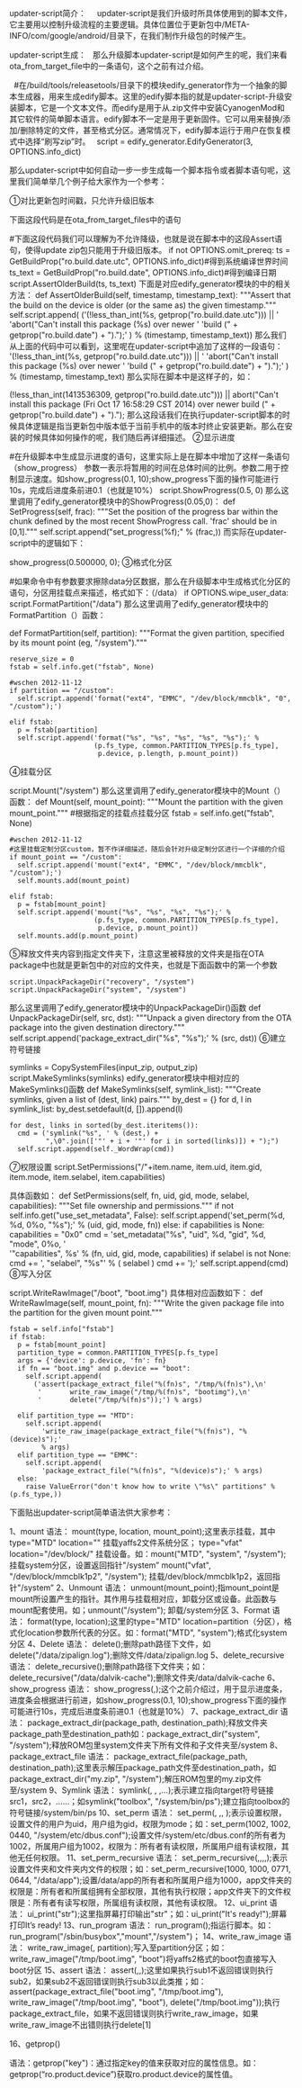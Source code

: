 updater-script简介：
    updater-script是我们升级时所具体使用到的脚本文件，它主要用以控制升级流程的主要逻辑。具体位置位于更新包中/META-INFO/com/google/android/目录下，在我们制作升级包的时候产生。

updater-script生成：
  那么升级脚本updater-script是如何产生的呢，我们来看ota_from_target_file中的一条语句，这个之前有过介绍。

  #在/build/tools/releasetools/目录下的模块edify_generator作为一个抽象的脚本生成器，用来生成edify脚本。这里的edify脚本指的就是updater-script-升级安装脚本，它是一个文本文件。而edify是用于从.zip文件中安装CyanogenMod和其它软件的简单脚本语言。edify脚本不一定是用于更新固件。它可以用来替换/添加/删除特定的文件，甚至格式分区。通常情况下，edify脚本运行于用户在恢复模式中选择“刷写zip”时。
  script = edify_generator.EdifyGenerator(3, OPTIONS.info_dict)

那么updater-script中如何自动一步一步生成每一个脚本指令或者脚本语句呢，这里我们简单举几个例子给大家作为一个参考：

①对比更新包时间戳，只允许升级旧版本

下面这段代码是在ota_from_target_files中的语句

  #下面这段代码我们可以理解为不允许降级，也就是说在脚本中的这段Assert语句，使得update zip包只能用于升级旧版本。
  if not OPTIONS.omit_prereq:
    ts = GetBuildProp("ro.build.date.utc", OPTIONS.info_dict)#得到系统编译世界时间
    ts_text = GetBuildProp("ro.build.date", OPTIONS.info_dict)#得到编译日期
    script.AssertOlderBuild(ts, ts_text)
下面是对应edify_generator模块的中的相关方法：
  def AssertOlderBuild(self, timestamp, timestamp_text):
    """Assert that the build on the device is older (or the same as)
    the given timestamp."""
    self.script.append(
        ('(!less_than_int(%s, getprop("ro.build.date.utc"))) || '
         'abort("Can\'t install this package (%s) over newer '
         'build (" + getprop("ro.build.date") + ").");'
         ) % (timestamp, timestamp_text))
那么我们从上面的代码中可以看到，这里呢在updater-script中追加了这样的一段语句：
'(!less_than_int(%s, getprop("ro.build.date.utc"))) || '
         'abort("Can\'t install this package (%s) over newer '
         'build (" + getprop("ro.build.date") + ").");'
         ) % (timestamp, timestamp_text)
那么实际在脚本中是这样子的，如：

(!less_than_int(1413536309, getprop("ro.build.date.utc"))) || abort("Can't install this package (Fri Oct 17 16:58:29 CST 2014) over newer build (" + getprop("ro.build.date") + ").");
那么这段话我们在执行updater-script脚本的时候具体逻辑是指当更新包中版本低于当前手机中的版本时终止安装更新。那么在安装的时候具体如何操作的呢，我们随后再详细描述。
②显示进度

  #在升级脚本中生成显示进度的语句，这里实际上是在脚本中增加了这样一条语句（show_progress） 参数一表示将暂用的时间在总体时间的比例。参数二用于控制显示速度。如show_progress(0.1, 10);show_progress下面的操作可能进行10s，完成后进度条前进0.1（也就是10%）
  script.ShowProgress(0.5, 0)
那么这里调用了edify_generator模块中的ShowProgress(0.05,0)：
 def SetProgress(self, frac):
    """Set the position of the progress bar within the chunk defined
    by the most recent ShowProgress call.  'frac' should be in
    [0,1]."""
    self.script.append("set_progress(%f);" % (frac,))
而实际在updater-script中的逻辑如下：

show_progress(0.500000, 0);
③格式化分区

  #如果命令中有参数要求擦除data分区数据，那么在升级脚本中生成格式化分区的语句，分区用挂载点来描述，格式如下：（/data）
  if OPTIONS.wipe_user_data:
    script.FormatPartition("/data")
那么这里调用了edify_generator模块中的FormatPartition（）函数：

  def FormatPartition(self, partition):
    """Format the given partition, specified by its mount point (eg,
    "/system")."""

    reserve_size = 0
    fstab = self.info.get("fstab", None)
     
    #wschen 2012-11-12 
    if partition == "/custom":
      self.script.append('format("ext4", "EMMC", "/dev/block/mmcblk", "0", "/custom");')
     
    elif fstab:
      p = fstab[partition]
      self.script.append('format("%s", "%s", "%s", "%s", "%s");' %
                         (p.fs_type, common.PARTITION_TYPES[p.fs_type],
                          p.device, p.length, p.mount_point))
④挂载分区

script.Mount("/system")
那么这里调用了edify_generator模块中的Mount（）函数：
  def Mount(self, mount_point):
    """Mount the partition with the given mount_point."""
	#根据指定的挂载点挂载分区
    fstab = self.info.get("fstab", None)

    #wschen 2012-11-12 
    #这里挂载定制分区custom，暂不作详细描述，随后会针对升级定制分区进行一个详细的介绍
    if mount_point == "/custom":
      self.script.append('mount("ext4", "EMMC", "/dev/block/mmcblk", "/custom");')
      self.mounts.add(mount_point)
     
    elif fstab:
      p = fstab[mount_point]
      self.script.append('mount("%s", "%s", "%s", "%s");' %
                         (p.fs_type, common.PARTITION_TYPES[p.fs_type],
                          p.device, p.mount_point))
      self.mounts.add(p.mount_point)
⑤释放文件夹内容到指定文件夹下，注意这里被释放的文件夹是指在OTA package中也就是更新包中的对应的文件夹，也就是下面函数中的第一个参数

    script.UnpackPackageDir("recovery", "/system")
    script.UnpackPackageDir("system", "/system")
那么这里调用了edify_generator模块中的UnpackPackageDir()函数
  def UnpackPackageDir(self, src, dst):
    """Unpack a given directory from the OTA package into the given
    destination directory."""
    self.script.append('package_extract_dir("%s", "%s");' % (src, dst))
⑥建立符号链接

symlinks = CopySystemFiles(input_zip, output_zip)
    script.MakeSymlinks(symlinks)
edify_generator模块中相对应的MakeSymlinks()函数
  def MakeSymlinks(self, symlink_list):
    """Create symlinks, given a list of (dest, link) pairs."""
    by_dest = {}
    for d, l in symlink_list:
      by_dest.setdefault(d, []).append(l)

    for dest, links in sorted(by_dest.iteritems()):
      cmd = ('symlink("%s", ' % (dest,) +
             ",\0".join(['"' + i + '"' for i in sorted(links)]) + ");")
      self.script.append(self._WordWrap(cmd))

⑦权限设置
          script.SetPermissions("/"+item.name, item.uid, item.gid,
                                item.mode, item.selabel, item.capabilities)

具体函数如：
  def SetPermissions(self, fn, uid, gid, mode, selabel, capabilities):
    """Set file ownership and permissions."""
    if not self.info.get("use_set_metadata", False):
      self.script.append('set_perm(%d, %d, 0%o, "%s");' % (uid, gid, mode, fn))
    else:
      if capabilities is None: capabilities = "0x0"
      cmd = 'set_metadata("%s", "uid", %d, "gid", %d, "mode", 0%o, ' \
          '"capabilities", %s' % (fn, uid, gid, mode, capabilities)
      if selabel is not None:
        cmd += ', "selabel", "%s"' % ( selabel )
      cmd += ');'
      self.script.append(cmd)
⑧写入分区

  script.WriteRawImage("/boot", "boot.img")
具体相对应函数如下：
  def WriteRawImage(self, mount_point, fn):
    """Write the given package file into the partition for the given
    mount point."""

    fstab = self.info["fstab"]
    if fstab:
      p = fstab[mount_point]
      partition_type = common.PARTITION_TYPES[p.fs_type]
      args = {'device': p.device, 'fn': fn}
      if fn == "boot.img" and p.device == "boot":
        self.script.append(
          ('assert(package_extract_file("%(fn)s", "/tmp/%(fn)s"),\n'
           '       write_raw_image("/tmp/%(fn)s", "bootimg"),\n'
           '       delete("/tmp/%(fn)s"));') % args)
     
      elif partition_type == "MTD":
        self.script.append(
            'write_raw_image(package_extract_file("%(fn)s"), "%(device)s");'
            % args)
      elif partition_type == "EMMC":
        self.script.append(
            'package_extract_file("%(fn)s", "%(device)s");' % args)
      else:
        raise ValueError("don't know how to write \"%s\" partitions" % (p.fs_type,))
下面贴出updater-script简单语法供大家参考：

1、mount
语法：
mount(type, location, mount_point);这里表示挂载，其中type="MTD" location="<partition>" 挂载yaffs2文件系统分区；
type="vfat" location="/dev/block/<whatever>" 挂载设备。如：mount("MTD", "system", "/system");挂载system分区，设置返回指针"/system”
mount("vfat", "/dev/block/mmcblk1p2", "/system");
挂载/dev/block/mmcblk1p2，返回指针"/system”
2、Unmount
语法：
unmount(mount_point);指mount_point是mount所设置产生的指针。其作用与挂载相对应，卸载分区或设备。此函数与mount配套使用。如；unmount("/system");
卸载/system分区
3、Format
语法：
format(type, location);这里的type="MTD" location=partition（分区），格式化location参数所代表的分区。如：format("MTD", "system");格式化system分区
4、Delete
语法：
delete(<path>);删除path路径下文件，如delete("/data/zipalign.log");删除文件/data/zipalign.log
5、delete_recursive
语法：
delete_recursive(<path>);删除path路径下文件夹；如：delete_recursive("/data/dalvik-cache");删除文件夹/data/dalvik-cache
6、show_progress
语法：
show_progress(<fraction>,<duration>);这个之前介绍过，用于显示进度条，进度条会根据<duration>进行前进<fraction>，如show_progress(0.1, 10);show_progress下面的操作可能进行10s，完成后进度条前进0.1（也就是10%）
7、package_extract_dir
语法：
package_extract_dir(package_path, destination_path);释放文件夹package_path至destination_path如：package_extract_dir("system", "/system");释放ROM包里system文件夹下所有文件和子文件夹至/system
8、package_extract_file
语法：
package_extract_file(package_path, destination_path);这里表示解压package_path文件至destination_path，如package_extract_dir("my.zip", "/system");解压ROM包里的my.zip文件至/system
9、Symlink
语法：
symlink(<target>, <src1>, <src2>,...);表示建立指向target符号链接src1，src2，……；如symlink("toolbox", "/system/bin/ps");建立指向toolbox的符号链接/system/bin/ps
10、set_perm
语法：
set_perm(<uid>, <gid>,<mode>, <path>);表示设置权限，设置<path>文件的用户为uid，用户组为gid，权限为mode；如：set_perm(1002, 1002, 0440, "/system/etc/dbus.conf");设置文件/system/etc/dbus.conf的所有者为1002，所属用户组为1002，权限为：所有者有读权限，所属用户组有读权限，其他无任何权限。
11、set_perm_recursive
语法：
set_perm_recursive(<uid>,<gid>,<dir-mode>,<file-mode>,<path>);表示设置文件夹和文件夹内文件的权限；如：set_perm_recursive(1000, 1000, 0771, 0644, "/data/app");设置/data/app的所有者和所属用户组为1000，app文件夹的权限是：所有者和所属组拥有全部权限，其他有执行权限；app文件夹下的文件权限是：所有者有读写权限，所属组有读权限，其他有读权限。
12、ui_print
语法：
ui_print("str");这里指屏幕打印输出"str"；如：ui_print("It's ready!");屏幕打印It’s ready!
13、run_program
语法：
run_program(<path>);指运行<path>脚本。如：run_program("/sbin/busybox","mount","/system")；
14、write_raw_image
语法：
write_raw_image(<path>, partition);写入<path>至partition分区；如：write_raw_image("/tmp/boot.img", "boot")将yaffs2格式的boot包直接写入boot分区
15、assert
语法：
assert(<sub1>,<sub2>,<sub3>);这里如果执行sub1不返回错误则执行sub2，如果sub2不返回错误则执行sub3以此类推；如：assert(package_extract_file("boot.img", "/tmp/boot.img"),
write_raw_image("/tmp/boot.img", "boot"),
delete("/tmp/boot.img"));执行package_extract_file，如果不返回错误则执行write_raw_image，如果write_raw_image不出错则执行delete[1] 

16、getprop()

语法：getprop("key")：通过指定key的值来获取对应的属性信息。如：getprop(“ro.product.device”)获取ro.product.device的属性值。
